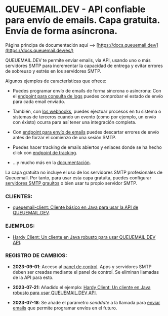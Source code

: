 # QUEUEMAIL.DEV - API confiable para envío de emails. Capa gratuita. Envía de forma asíncrona.

Página principa de documentación aquí --> [https://docs.queuemail.dev/](https://docs.queuemail.dev/es/)

QUEUEMAIL.DEV te permite enviar emails, vía API, usando uno o más servidores SMTP para incrementar la capacidad de entrega y evitar errores de sobreuso y estrés en los servidores SMTP.

Algunos ejemplos de características que ofrece:

- Puedes programar envío de emails de forma síncrona o asíncrona: Con el [endpoint para consulta de logs](api-logs.md) puedes comprobar el estado de envío para cada email enviado.

- También, con [los webhooks](features-webhooks.md), puedes ejectuar procesos en tu sistema o sistemas de terceros cuando un evento (como por ejemplo, un envío con éxisto) ocurra para así tener una integración completa.

- Con [endpoint para envío de emails](api-emails.md) puedes descartar errores de envío antes de forzar el comienzo de una sesión SMTP.

- Puedes hacer tracking de emails abiertos y enlaces donde se ha hecho click con [endpoint de tracking](api-tracking.md).

- ...y mucho más en la [documentación](https://docs.queuemail.dev/es).

La capa gratuita no incluye el uso de los servidores SMTP profesionales de Queuemail. Por tanto, para usar esta capa gratuita, puedes configurar [servidores SMTP grauitos](other-freesmtps.md) o bien usar tu propio servidor SMTP.



### CLIENTES:

* [queuemail-client: Cliente básico en Java para usar la API de QUEUEMAIL.DEV](https://github.com/queuemail/docs-and-examples/tree/main/queuemail-client).

### EJEMPLOS:

* [Hardy Client: Un cliente en Java robusto para usar QUEUEMAIL.DEV API](examples-hardyservice.md).


### REGISTRO DE CAMBIOS:

* **2023-09-01**: Acceso al <a href="https://queuemail.dev/qmadmin/login">panel de control</a>. Apps y servidores SMTP deben ser creadas mediante el panel de control. Se eliminan llamadas de la API para esto.

* **2023-07-21**: Añadido el ejemplo: [Hardy Client: Un cliente en Java robusto para usar QUEUEMAIL.DEV API](examples-hardyservice.md).

* **2023-07-18**: Se añade el parámetro *senddate* a la llamada para [enviar emails](api-emails.md) que permite programar envíos en el futuro.

